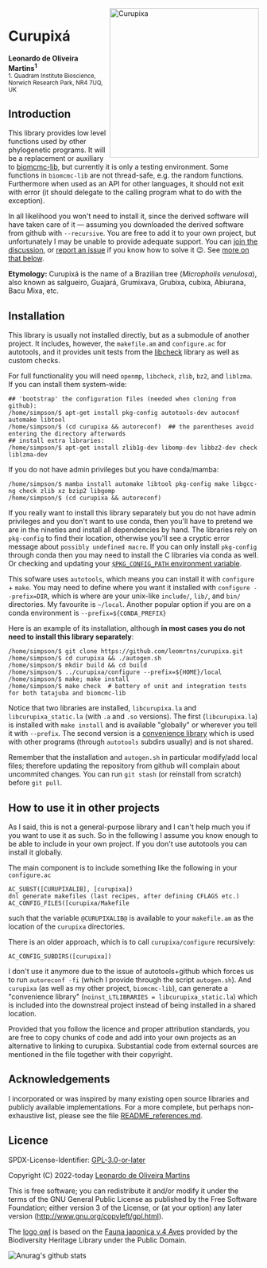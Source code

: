 <img src="curupixa.png" height="300" align="right" alt="Curupixa">

# Curupixá

__Leonardo de Oliveira Martins<sup>1</sup>__
<br>
<sub>1. Quadram Institute Bioscience, Norwich Research Park, NR4 7UQ, UK</sub>

## Introduction

This library provides low level functions used by other phylogenetic programs. 
It will be a replacement or auxiliary to [biomcmc-lib](https://github.com/quadram-institute-bioscience/biomcmc-lib),
but currently it is only a testing environment.
Some functions in `biomcmc-lib` are not thread-safe, e.g. the random functions.
Furthermore when used as an API for other languages, it should not exit with error (it should delegate to the calling
program what to do with the exception).

In all likelihood you won't need to install it, since the derived software will have taken care of it &mdash; assuming you
downloaded the derived software from github with `--recursive`.
You are free to add it to your own project, but unfortunately I may be unable to provide adequate support. 
You can [join the discussion](https://github.com/leomrtns/curupixa/discussions), or [report an issue](https://github.com/leomrtns/curupixa/issues) if you
know how to solve it :wink:. 
See [more on that below](##how-to-use-it-in-other-projects).

**Etymology:** Curupixá is the name of a Brazilian tree (_Micropholis venulosa_), also known as salgueiro, Guajará, Grumixava, Grubixa, cubixa, Abiurana, Bacu Mixa, etc. 
## Installation
This library is usually not installed directly, but as a submodule of another project. 
It includes, however, the `makefile.am` and `configure.ac` for autotools, and it provides unit tests from the
[libcheck](https://github.com/libcheck/check) library as well as custom checks. 

For full functionality you will need `openmp`, `libcheck`, `zlib`, `bz2`, and `liblzma`. 
If you can install them system-wide:
```[bash]
## 'bootstrap' the configuration files (needed when cloning from github):
/home/simpson/$ apt-get install pkg-config autotools-dev autoconf automake libtool
/home/simpson/$ (cd curupixa && autoreconf)  ## the parentheses avoid entering the directory afterwards
## install extra libraries: 
/home/simpson/$ apt-get install zlib1g-dev libomp-dev libbz2-dev check liblzma-dev
```

If you do not have admin privileges but you have conda/mamba:
```
/home/simpson/$ mamba install automake libtool pkg-config make libgcc-ng check zlib xz bzip2 libgomp
/home/simpson/$ (cd curupixa && autoreconf)
```

If you really want to install this library separately but you do not have admin privileges and you don't want to use conda, 
then you'll have to pretend we are in the nineties and install all dependencies by hand. 
The libraries rely on `pkg-config` to find their location, otherwise you'll see a cryptic error message about `possibly
undefined macro`. 
If you can only install `pkg-config` through conda then you may need to install the C libraries via conda as well.
Or checking and updating your [`$PKG_CONFIG_PATH` environment variable](https://people.freedesktop.org/~dbn/pkg-config-guide.html).

This sofware uses `autotools`, which means you can install it with `configure` + `make`.
You may need to define where you want it installed with `configure --prefix=DIR`, which is where are your unix-like
`include/`, `lib/`, and `bin/` directories. My favourite is `~/local`. Another popular option if you are on a conda
environment is `--prefix=${CONDA_PREFIX}`

Here is an example of its installation, although **in most cases you do not need to install this library separately**:

```[bash]
/home/simpson/$ git clone https://github.com/leomrtns/curupixa.git
/home/simpson/$ cd curupixa && ./autogen.sh
/home/simpson/$ mkdir build && cd build
/home/simpson/$ ../curupixa/configure --prefix=${HOME}/local
/home/simpson/$ make; make install
/home/simpson/$ make check  # battery of unit and integration tests for both tatajuba and biomcmc-lib
```

Notice that two libraries are installed, `libcurupixa.la` and `libcurupixa_static.la` (with `.a` and `.so` versions). 
The first (`libcurupixa.la`) is installed with `make install` and is available "globally" or wherever you tell it with
`--prefix`.
The second version is a [convenience library](https://www.gnu.org/software/automake/manual/html_node/Libtool-Convenience-Libraries.html)
which is used with other programs (through `autotools` subdirs usually) and is not shared. 

Remember that the installation and `autogen.sh` in particular modify/add local files; therefore updating the repository
from github will complain about uncommited changes. You can run `git stash` (or reinstall from scratch) before `git pull`.

## How to use it in other projects 

As I said, this is not a general-purpose library and I can't help much you if you want to use it as such. So in the following
I assume you know enough to be able to include in your own project. If you don't use autotools you can install it globally. 

The main component is to include something like the following in your `configure.ac`
```
AC_SUBST([CURUPIXALIB], [curupixa])
dnl generate makefiles (last recipes, after defining CFLAGS etc.)
AC_CONFIG_FILES([curupixa/Makefile
```
such that the variable `@CURUPIXALIB@` is available to your `makefile.am` as the location of the `curupixa` directories.

There is an older approach, which is to call `curupixa/configure` recursively:
```
AC_CONFIG_SUBDIRS([curupixa])
```
I don't use it anymore due to the issue of autotools+github which forces us to run `autoreconf -fi` (which I provide
through the script `autogen.sh`). And `curupixa` (as well as my other project, `biomcmc-lib`), can generate a
"convenience library" (`noinst_LTLIBRARIES = libcurupixa_static.la`) which is included into the downstreal project
instead of being installed in a shared location.  

Provided that you follow the licence and proper attribution standards, you are free to copy chunks of code and
add into your own projects as an alternative to linking to curupixa. 
Substantial code from external sources are mentioned in the file together with their copyright.

## Acknowledgements 
I incorporated or was inspired by many existing open source libraries and publicly available implementations.
For a more complete, but perhaps non-exhaustive list, please see the file [README_references.md](README_references.md).

## Licence 
SPDX-License-Identifier: [GPL-3.0-or-later](LICENSE)

Copyright (C) 2022-today  [Leonardo de Oliveira Martins](https://github.com/leomrtns)

This is free software; you can redistribute it and/or modify it under the terms of the GNU General Public
License as published by the Free Software Foundation; either version 3 of the License, or (at your option) any later
version (http://www.gnu.org/copyleft/gpl.html).

The [logo owl](https://www.flickr.com/photos/biodivlibrary/51267563412/in/album-72157719506234015/) is based on the 
[Fauna japonica v.4 Aves](https://www.flickr.com/photos/biodivlibrary/albums/72157719506234015/with/51267563412/)
provided by the Biodiversity Heritage Library under the Public Domain.

![Anurag's github stats](https://github-readme-stats.vercel.app/api?username=leomrtns&count_private=true&show_icons=true&theme=calm)

